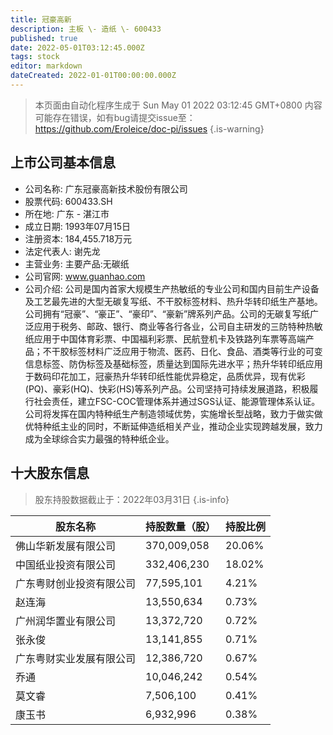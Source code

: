 ```yaml
---
title: 冠豪高新
description: 主板 \- 造纸 \- 600433
published: true
date: 2022-05-01T03:12:45.000Z
tags: stock
editor: markdown
dateCreated: 2022-01-01T00:00:00.000Z
---
```


> 本页面由自动化程序生成于 Sun May 01 2022 03:12:45 GMT+0800
> 内容可能存在错误，如有bug请提交issue至：https://github.com/Eroleice/doc-pi/issues
{.is-warning}

## 上市公司基本信息
- 公司名称: 广东冠豪高新技术股份有限公司
- 股票代码: 600433.SH
- 所在地: 广东 - 湛江市
- 成立日期: 1993年07月15日
- 注册资本: 184,455.718万元
- 法定代表人: 谢先龙
- 主营业务: 主要产品:无碳纸
- 公司官网: www.guanhao.com
- 公司介绍: 公司是国内首家大规模生产热敏纸的专业公司和国内目前生产设备及工艺最先进的大型无碳复写纸、不干胶标签材料、热升华转印纸生产基地。公司拥有“冠豪”、“豪正”、“豪印”、“豪新”牌系列产品。公司的无碳复写纸广泛应用于税务、邮政、银行、商业等各行各业，公司自主研发的三防特种热敏纸应用于中国体育彩票、中国福利彩票、民航登机卡及铁路列车票等高端产品；不干胶标签材料广泛应用于物流、医药、日化、食品、酒类等行业的可变信息标签、防伪标签及基础标签，质量达到国际先进水平；热升华转印纸应用于数码印花加工，冠豪热升华转印纸性能优异稳定，品质优异，现有优彩(PQ)、豪彩(HQ)、快彩(HS)等系列产品。公司坚持可持续发展道路，积极履行社会责任，建立FSC-COC管理体系并通过SGS认证、能源管理体系认证。公司将发挥在国内特种纸生产制造领域优势，实施增长型战略，致力于做实做优特种纸主业的同时，不断延伸造纸相关产业，推动企业实现跨越发展，致力成为全球综合实力最强的特种纸企业。


## 十大股东信息
> 股东持股数据截止于：2022年03月31日
{.is-info}

| 股东名称 | 持股数量（股） | 持股比例 |
| --- | --- | --- |
| 佛山华新发展有限公司 | 370,009,058 | 20.06% |
| 中国纸业投资有限公司 | 332,406,230 | 18.02% |
| 广东粤财创业投资有限公司 | 77,595,101 | 4.21% |
| 赵连海 | 13,550,634 | 0.73% |
| 广州润华置业有限公司 | 13,372,720 | 0.72% |
| 张永俊 | 13,141,855 | 0.71% |
| 广东粤财实业发展有限公司 | 12,386,720 | 0.67% |
| 乔通 | 10,046,242 | 0.54% |
| 莫文睿 | 7,506,100 | 0.41% |
| 康玉书 | 6,932,996 | 0.38% |




